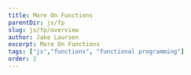 ```yaml
---
title: More On Functions
parentDir: js/fp
slug: js/fp/overview
author: Jake Laursen
excerpt: More On Functions
tags: ["js","functions", "functional programming"]
order: 2
---
```

